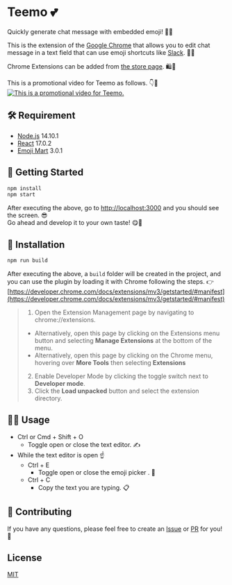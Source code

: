 # Teemo 💕

Quickly generate chat message with embedded emoji! 💖😆

This is the extension of the [Google Chrome](https://play.google.com/store/apps/details?id=com.android.chrome&hl=ja&gl=US) that allows you to edit chat message in a text field that can use emoji shortcuts like [Slack](https://www.guidingtech.com/slack-emojis-tips-tricks/#:~:text=While%20Slack%20has%20provided%20the,few%20letters%20of%20the%20emoji.). 👀💨

Chrome Extensions can be added from [the store page](https://chrome.google.com/webstore/detail/teemo-%F0%9F%92%95/alhdkgcgpmdfbidaapdlnmbhoanoijka?hl=ja&authuser=0). 🛍️🦸

This is a promotional video for Teemo as follows. 👇🎥  
[![This is a promotional video for Teemo.](http://img.youtube.com/vi/xJq0bXq0ouM/hqdefault.jpg)](https://www.youtube.com/watch?v=xJq0bXq0ouM&t=1s)

## 🛠️ Requirement

- [Node.js](https://nodejs.org/) 14.10.1
- [React](https://ja.reactjs.org/) 17.0.2
- [Emoji Mart](https://github.com/missive/emoji-mart) 3.0.1

## 🏃 Getting Started

```bash
npm install
npm start
```

After executing the above, go to [http://localhost:3000](http://localhost:3000) and you should see the screen. 😎  
Go ahead and develop it to your own taste! 😋🍴

## 💾 Installation

```bash
npm run build
```

After executing the above, a `build` folder will be created in the project, and you can use the plugin by loading it with Chrome following the steps. 👉 [https://developer.chrome.com/docs/extensions/mv3/getstarted/#manifest](https://developer.chrome.com/docs/extensions/mv3/getstarted/#manifest)

> 1. Open the Extension Management page by navigating to chrome://extensions.
>
> - Alternatively, open this page by clicking on the Extensions menu button and selecting **Manage Extensions** at the bottom of the menu.
> - Alternatively, open this page by clicking on the Chrome menu, hovering over **More Tools** then selecting **Extensions**
>
> 2. Enable Developer Mode by clicking the toggle switch next to **Developer mode**.
> 3. Click the **Load unpacked** button and select the extension directory.

## 👨‍💻 Usage

- Ctrl or Cmd + Shift + O
  - Toggle open or close the text editor. ✍️
- While the text editor is open ☝️
  - Ctrl + E
    - Toggle open or close the emoji picker . 🎨
  - Ctrl + C
    - Copy the text you are typing. 📋

## 🎁 Contributing

If you have any questions, please feel free to create an [Issue](https://github.com/nikaera/Teemo/issues/new) or [PR](https://github.com/nikaera/Teemo/pulls) for you! 🙌

## License

[MIT](https://github.com/nikaera/Teemo/blob/main/LICENSE)

